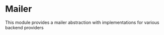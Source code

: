 # Mailer

This module provides a mailer abstraction with implementations for various backend providers